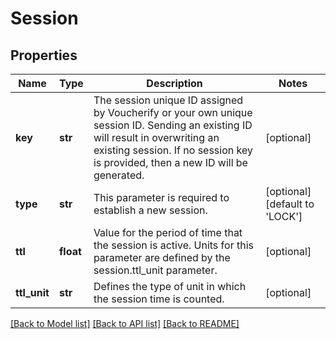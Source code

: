 # Session


## Properties

Name | Type | Description | Notes
------------ | ------------- | ------------- | -------------
**key** | **str** | The session unique ID assigned by Voucherify or your own unique session ID. Sending an existing ID will result in overwriting an existing session. If no session key is provided, then a new ID will be generated. | [optional] 
**type** | **str** | This parameter is required to establish a new session. | [optional] [default to 'LOCK']
**ttl** | **float** | Value for the period of time that the session is active. Units for this parameter are defined by the session.ttl_unit parameter. | [optional] 
**ttl_unit** | **str** | Defines the type of unit in which the session time is counted. | [optional] 

[[Back to Model list]](../README.md#documentation-for-models) [[Back to API list]](../README.md#documentation-for-api-endpoints) [[Back to README]](../README.md)



